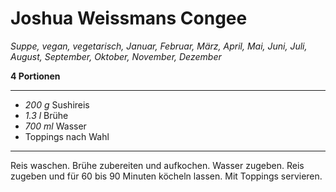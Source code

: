 # Joshua Weissmans Congee

*Suppe, vegan, vegetarisch, Januar, Februar, März, April, Mai, Juni, Juli, August, September, Oktober, November, Dezember*

**4 Portionen**

---

- *200 g* Sushireis
- *1.3 l* Brühe
- *700 ml* Wasser
- Toppings nach Wahl

---

Reis waschen. Brühe zubereiten und aufkochen. Wasser zugeben. Reis zugeben und für 60 bis 90 Minuten köcheln lassen. Mit Toppings servieren.
